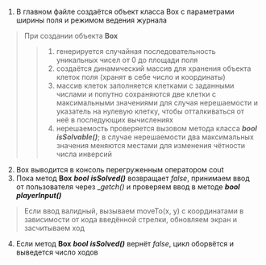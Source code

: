 1) В главном файле создаётся объект класса Box с параметрами ширины поля и режимом ведения журнала

>При создании объекта __Box__ 
>>1) генерируется случайная последовательность уникальных чисел от 0 до площади поля
>>2) создаётся динамический массив для хранения объекта клеток поля (хранят в себе число и координаты)
>>3) массив клеток заполняется клетками с заданными числами и попутно сохраняются две клетки с максимальными значениями для случая нерешаемости и указатель на нулевую клетку, чтобы отталкиваться от неё в последующих вычислениях
>>4) нерешаемость проверяется вызовом метода класса  ___bool__ __isSolvable()___; в случае нерешаемости два максимальных значения меняются местами для изменения чётности числа инверсий
2) Box выводится в консоль перегруженным оператором cout
3) Пока метод __Box__ ___bool__ __isSolved()___ возвращает _false_, принимаем ввод от пользователя через __getch()_ и проверяем ввод в методе ___bool__ __playerInput()___
>Если ввод валидный, вызываем moveTo(x, y) с координатами в зависимости от кода введённой стрелки, обновляем экран и засчитываем ход
4) Если метод __Box__ ___bool__ __isSolved()___ вернёт _false_, цикл оборвётся и выведется число ходов
